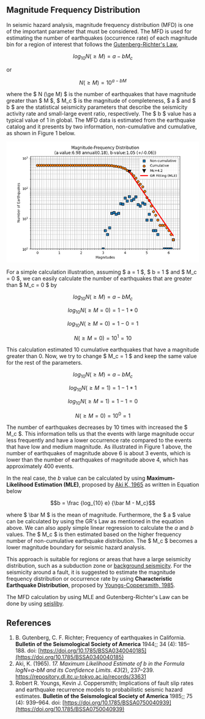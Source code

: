 ﻿---
tags: Seismic-Hazard
---
## Magnitude Frequency Distribution

In seismic hazard analysis, magnitude frequency distribution (MFD) is one of the important parameter that must be considered. The MFD is used for estimating the number of earthquakes (occurrence rate) of each magnitude bin for a region of interest that follows the [Gutenberg-Richter's Law](https://pubs.geoscienceworld.org/ssa/bssa/article-abstract/34/4/185/101140/Frequency-of-earthquakes-in-California?redirectedFrom=fulltext),

$$ log_{10} N (\ge M) = a - bM_c$$

or

$$ N (\ge M) = 10^{a - bM}$$

where the $ N (\ge M) $ is the number of earthquakes that have magnitude greater than $ M $, $ M_c $ is the magnitude of completeness, $ a $ and $ b $ are the statistical seismicity parameters that describe the seismicity activity rate and small-large event ratio, respectively. The $ b $ value has a typical value of 1 in global. The MFD data is estimated from the earthquake catalog and it presents by two information, non-cumulative and cumulative, as shown in Figure 1 below.

![mfd](https://raw.githubusercontent.com/auliakhalqillah/auliakhalqillah.github.io/refs/heads/main/imgs/MFD_1999.png)

For a simple calculation illustration, assuming $ a = 1 $, $ b = 1 $ and $ M_c = 0 $, we can easily calculate the number of earthquakes that are greater than $ M_c = 0 $ by

$$ log_{10} N (\ge M) = a - bM_c$$

$$ log_{10} N (\ge M=0) = 1 - 1 * 0$$

$$ log_{10} N (\ge M=0) = 1 - 0 = 1$$

$$ N (\ge M=0) = 10^1 = 10$$

This calculation estimated 10 cumulative earthquakes that have a magnitude greater than 0. Now, we try to change $ M_c = 1 $ and keep the same value for the rest of the parameters.

$$ log_{10} N (\ge M) = a - bM_c$$

$$ log_{10} N (\ge M=1) = 1 - 1 * 1$$

$$ log_{10} N (\ge M=1) = 1 - 1 = 0$$

$$ N (\ge M=0) = 10^0 = 1$$

The number of earthquakes decreases by 10 times with increased the $ M_c $. This information tells us that the events with large magnitude occur less frequently and have a lower occurrence rate compared to the events that have low and medium magnitude. As illustrated in Figure 1 above, the number of earthquakes of magnitude above 6 is about 3 events, which is lower than the number of earthquakes of magnitude above 4, which has approximately 400 events.

In the real case, the $b$ value can be calculated by using **Maximum-Likelihood Estimation (MLE)**, proposed by [Aki K, 1965](https://repository.dl.itc.u-tokyo.ac.jp/record/33631/files/ji0432001.pdf) as written in Equation below

$$b = \frac {log_{10} e} {\bar M - M_c}$$

where $ \bar M $ is the mean of magnitude. Furthermore, the $ a $ value can be calculated by using the GR's Law as mentioned in the equation above. We can also apply simple linear regression to calculate the $a$ and $b$ values. The $ M_c $ is then estimated based on the higher frequency number of non-cumulative earthquake distribution. The $ M_c $ becomes a lower magnitude boundary for seismic hazard analysis.

This approach is suitable for regions or areas that have a large seismicity distribution, such as a subduction zone or [background seismicity](https://pubs.geoscienceworld.org/ssa/bssa/article-abstract/74/5/1743/118670/Background-seismicity-rates-and-precursory-seismic?redirectedFrom=PDF). For the seismicity around a fault, it is suggested to estimate the magnitude frequency distribution or occurrence rate by using **Characteristic Earthquake Distribution**, proposed by [Youngs-Coppersmith, 1985](https://pubs.geoscienceworld.org/ssa/bssa/article-abstract/75/4/939/118730/Implications-of-fault-slip-rates-and-earthquake?redirectedFrom=fulltext).

The MFD calculation by using MLE and Gutenberg-Richter's Law can be done by using [seisliby](https://github.com/auliakhalqillah/seislibpy).

## References

1. B. Gutenberg, C. F. Richter; Frequency of earthquakes in California. __Bulletin of the Seismological Society of America__ 1944;; 34 (4): 185–188. doi: [https://doi.org/10.1785/BSSA0340040185](https://doi.org/10.1785/BSSA0340040185)
2. Aki, K. (1965). _17. Maximum Likelihood Estimate of b in the Formula logN=a-bM and its Confidence Limits_. _43_(2), 237–239. https://repository.dl.itc.u-tokyo.ac.jp/records/33631
3. Robert R. Youngs, Kevin J. Coppersmith; Implications of fault slip rates and earthquake recurrence models to probabilistic seismic hazard estimates. __Bulletin of the Seismological Society of America__ 1985;; 75 (4): 939–964. doi: [https://doi.org/10.1785/BSSA0750040939](https://doi.org/10.1785/BSSA0750040939)
